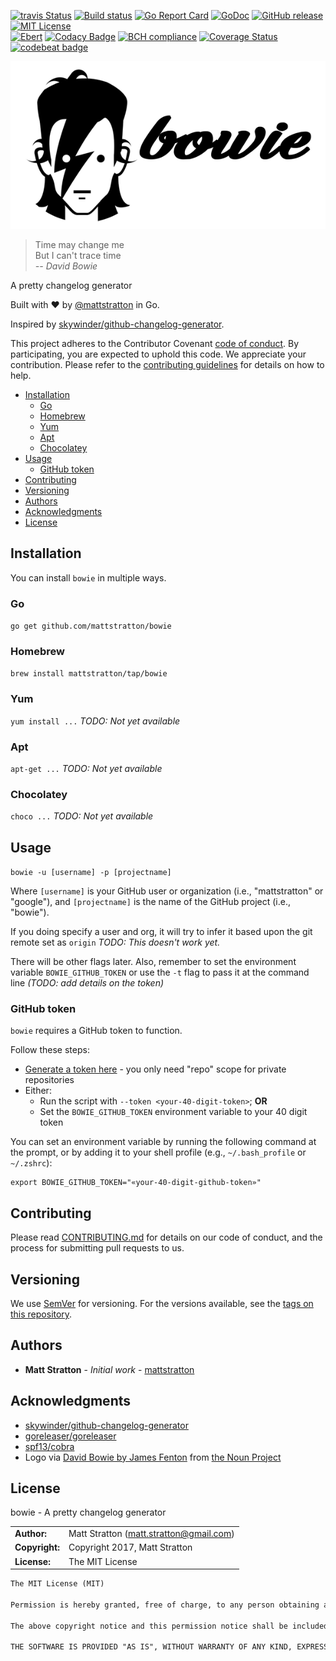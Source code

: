 [![travis Status](https://travis-ci.org/mattstratton/bowie.svg?branch=master)](https://travis-ci.org/mattstratton/bowie) [![Build status](https://ci.appveyor.com/api/projects/status/u7pu7ins2csxngxu?svg=true)](https://ci.appveyor.com/project/mattstratton/bowie)
 [![Go Report Card](https://goreportcard.com/badge/github.com/mattstratton/bowie)](https://goreportcard.com/report/github.com/mattstratton/bowie) [![GoDoc](https://godoc.org/github.com/mattstratton/bowie?status.svg)](http://godoc.org/github.com/mattstratton/bowie) [![GitHub release](https://img.shields.io/github/release/mattstratton/bowie.svg)](https://github.com/mattstratton/bowie/releases) [![MIT License](http://img.shields.io/badge/License-MIT-yellow.svg)](LICENSE) <br />
[![Ebert](https://ebertapp.io/github/mattstratton/bowie.svg)](https://ebertapp.io/github/mattstratton/bowie) [![Codacy Badge](https://api.codacy.com/project/badge/Grade/c3f1eeb0b0bb4c68ba94df95cffefe0c)](https://www.codacy.com/app/matt.stratton/bowie?utm_source=github.com&amp;utm_medium=referral&amp;utm_content=mattstratton/bowie&amp;utm_campaign=Badge_Grade) [![BCH compliance](https://bettercodehub.com/edge/badge/mattstratton/bowie?branch=master)](https://bettercodehub.com/) [![Coverage Status](https://coveralls.io/repos/github/mattstratton/bowie/badge.svg?branch=master)](https://coveralls.io/github/mattstratton/bowie?branch=master) [![codebeat badge](https://codebeat.co/badges/cbd7bfdf-e8d6-44b4-a377-20662bb2dbac)](https://codebeat.co/projects/github-com-mattstratton-bowie-master)

![bowie](https://raw.githubusercontent.com/mattstratton/bowie/master/bowie-logo.png)
> Time may change me<br>
> But I can't trace time<br>
> *-- David Bowie*

A pretty changelog generator 

Built with :heart: by [@mattstratton](https://github.com/mattstratton) in Go.

Inspired by [skywinder/github-changelog-generator](https://github.com/skywinder/github-changelog-generator).

This project adheres to the Contributor Covenant [code of conduct](CODE_OF_CONDUCT.md). By participating, you are expected to uphold this code. We appreciate your contribution. Please refer to the [contributing guidelines](CONTRIBUTING.md) for details on how to help.

<!-- TOC depthFrom:2 -->

- [Installation](#installation)
    - [Go](#go)
    - [Homebrew](#homebrew)
    - [Yum](#yum)
    - [Apt](#apt)
    - [Chocolatey](#chocolatey)
- [Usage](#usage)
    - [GitHub token](#github-token)
- [Contributing](#contributing)
- [Versioning](#versioning)
- [Authors](#authors)
- [Acknowledgments](#acknowledgments)
- [License](#license)

<!-- /TOC -->

## Installation

You can install `bowie` in multiple ways.

### Go

`go get github.com/mattstratton/bowie`

### Homebrew

`brew install mattstratton/tap/bowie`

### Yum

`yum install ...` *TODO: Not yet available*

### Apt

`apt-get ...` *TODO: Not yet available*

### Chocolatey

`choco ...` *TODO: Not yet available*

## Usage

`bowie -u [username] -p [projectname]`

Where `[username]` is your GitHub user or organization (i.e., "mattstratton" or "google"), and `[projectname]` is the name of the GitHub project (i.e., "bowie").

If you doing specify a user and org, it will try to infer it based upon the git remote set as `origin` *TODO: This doesn't work yet.*

There will be other flags later. Also, remember to set the environment variable `BOWIE_GITHUB_TOKEN` or use the `-t` flag to pass it at the command line *(TODO: add details on the token)*

### GitHub token

`bowie` requires a GitHub token to function. 

Follow these steps:

- [Generate a token here](https://github.com/settings/tokens/new?description=GitHub%20Changelog%20Generator%20token) - you only need "repo" scope for private repositories
- Either:
    - Run the script with `--token <your-40-digit-token>`; **OR**
    - Set the `BOWIE_GITHUB_TOKEN` environment variable to your 40 digit token

You can set an environment variable by running the following command at the prompt, or by adding it to your shell profile (e.g., `~/.bash_profile` or `~/.zshrc`):

    export BOWIE_GITHUB_TOKEN="«your-40-digit-github-token»"


## Contributing

Please read [CONTRIBUTING.md](CONTRIBUTING.md) for details on our code of conduct, and the process for submitting pull requests to us.

## Versioning

We use [SemVer](http://semver.org/) for versioning. For the versions available, see the [tags on this repository](https://github.com/mattstratton/bowie/tags). 

## Authors

* **Matt Stratton** - *Initial work* - [mattstratton](https://github.com/mattstratton)

## Acknowledgments

* [skywinder/github-changelog-generator](https://github.com/skywinder/github-changelog-generator)
* [goreleaser/goreleaser](https://github.com/goreleaser/goreleaser)
* [spf13/cobra](https://github.com/spf13/cobra)
* Logo via [David Bowie by James Fenton](https://thenounproject.com/term/david-bowie/128345/) from [the Noun Project](https://thenounproject.com/)
## License

bowie - A pretty changelog generator 

|                      |                                          |
|:---------------------|:-----------------------------------------|
| **Author:**          | Matt Stratton (<matt.stratton@gmail.com>)
| **Copyright:**       | Copyright 2017, Matt Stratton
| **License:**         | The MIT License

```markdown
The MIT License (MIT)

Permission is hereby granted, free of charge, to any person obtaining a copy of this software and associated documentation files (the "Software"), to deal in the Software without restriction, including without limitation the rights to use, copy, modify, merge, publish, distribute, sublicense, and/or sell copies of the Software, and to permit persons to whom the Software is furnished to do so, subject to the following conditions:

The above copyright notice and this permission notice shall be included in all copies or substantial portions of the Software.

THE SOFTWARE IS PROVIDED "AS IS", WITHOUT WARRANTY OF ANY KIND, EXPRESS OR IMPLIED, INCLUDING BUT NOT LIMITED TO THE WARRANTIES OF MERCHANTABILITY, FITNESS FOR A PARTICULAR PURPOSE AND NONINFRINGEMENT. IN NO EVENT SHALL THE AUTHORS OR COPYRIGHT HOLDERS BE LIABLE FOR ANY CLAIM, DAMAGES OR OTHER LIABILITY, WHETHER IN AN ACTION OF CONTRACT, TORT OR OTHERWISE, ARISING FROM, OUT OF OR IN CONNECTION WITH THE SOFTWARE OR THE USE OR OTHER DEALINGS IN THE SOFTWARE.

```
